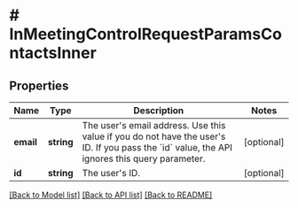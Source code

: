 # # InMeetingControlRequestParamsContactsInner

## Properties

Name | Type | Description | Notes
------------ | ------------- | ------------- | -------------
**email** | **string** | The user&#39;s email address. Use this value if you do not have the user&#39;s ID.   If you pass the &#x60;id&#x60; value, the API ignores this query parameter. | [optional]
**id** | **string** | The user&#39;s ID. | [optional]

[[Back to Model list]](../../README.md#models) [[Back to API list]](../../README.md#endpoints) [[Back to README]](../../README.md)

